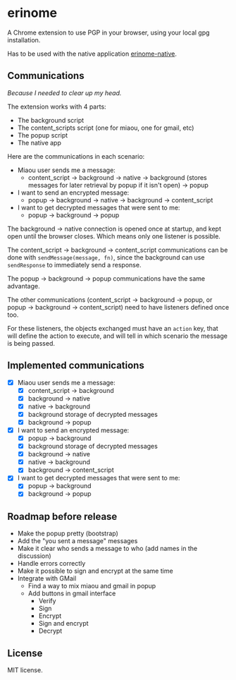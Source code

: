 # erinome

A Chrome extension to use PGP in your browser, using your local gpg installation.

Has to be used with the native application [erinome-native][0].

## Communications

*Because I needed to clear up my head.*

The extension works with 4 parts:

- The background script
- The content_scripts script (one for miaou, one for gmail, etc)
- The popup script
- The native app

Here are the communications in each scenario:

- Miaou user sends me a message:
  - content_script -> background -> native -> background (stores
    messages for later retrieval by popup if it isn't open) -> popup
- I want to send an encrypted message:
  - popup -> background -> native -> background -> content_script
- I want to get decrypted messages that were sent to me:
  - popup -> background -> popup

The background -> native connection is opened once at startup, and
kept open until the browser closes. Which means only one listener is
possible.

The content_script -> background -> content_script communications can
be done with `sendMessage(message, fn)`, since the background can use
`sendResponse` to immediately send a response.

The popup -> background -> popup communications have the same
advantage.

The other communications (content_script -> background -> popup, or
popup -> background -> content_script) need to have listeners defined
once too.

For these listeners, the objects exchanged must have an `action` key,
that will define the action to execute, and will tell in which
scenario the message is being passed.

## Implemented communications

- [x] Miaou user sends me a message:
  - [x] content_script -> background
  - [x] background -> native
  - [x] native -> background
  - [x] background storage of decrypted messages
  - [x] background -> popup
- [x] I want to send an encrypted message:
  - [x] popup -> background
  - [x] background storage of decrypted messages
  - [x] background -> native
  - [x] native -> background
  - [x] background -> content_script
- [x] I want to get decrypted messages that were sent to me:
  - [x] popup -> background
  - [x] background -> popup

## Roadmap before release

- Make the popup pretty (bootstrap)
- Add the "you sent a message" messages
- Make it clear who sends a message to who (add names in the discussion)
- Handle errors correctly
- Make it possible to sign and encrypt at the same time
- Integrate with GMail
  - Find a way to mix miaou and gmail in popup
  - Add buttons in gmail interface
    - Verify
	- Sign
	- Encrypt
	- Sign and encrypt
	- Decrypt

## License

MIT license.


  [0]: https://github.com/Ralt/erinome-native
